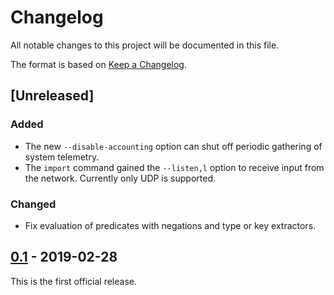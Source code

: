 # Changelog
All notable changes to this project will be documented in this file.

The format is based on [Keep a Changelog](https://keepachangelog.com/en/1.0.0/).

## [Unreleased]

### Added
- The new `--disable-accounting` option can shut off periodic gathering of system telemetry.
- The `import` command gained the `--listen,l` option to receive input
  from the network. Currently only UDP is supported.

### Changed
- Fix evaluation of predicates with negations and type or key extractors.


## [0.1] - 2019-02-28

This is the first official release.

[0.1]: https://github.com/vast-io/vast/releases/tag/0.1
